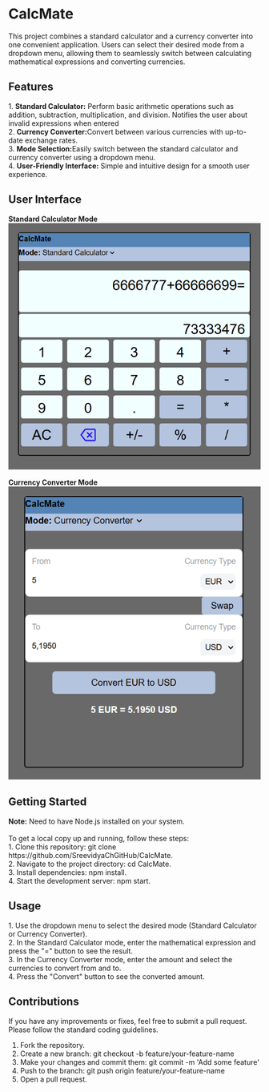 # CalcMate

This project combines a standard calculator and a currency converter into one convenient application. Users can select their desired mode from a dropdown menu, allowing them to seamlessly switch between calculating mathematical expressions and converting currencies.

<h2>Features</h2>
1. <b>Standard Calculator:</b> Perform basic arithmetic operations such as addition, subtraction, multiplication, and division. Notifies the user about invalid expressions when entered</br>
2. <b>Currency Converter:</b>Convert between various currencies with up-to-date exchange rates.</br>
3. <b>Mode Selection:</b>Easily switch between the standard calculator and currency converter using a dropdown menu.</br>
4. <b>User-Friendly Interface:</b> Simple and intuitive design for a smooth user experience.</br>

<h2>User Interface</h2>

**Standard Calculator Mode**
![Screenshot](https://github.com/SreevidyaChGitHub/CalcMate/blob/main/images/StandardCalculator.png)</br>

**Currency Converter Mode**
![Screenshot](https://github.com/SreevidyaChGitHub/CalcMate/blob/main/images/CurrencyConverter.png)

<h2>Getting Started</h2>
<b>Note:</b> Need to have Node.js installed on your system.<br/>
<br/>
To get a local copy up and running, follow these steps:<br/>
1. Clone this repository: git clone https://github.com/SreevidyaChGitHub/CalcMate.<br/>
2. Navigate to the project directory: cd CalcMate.<br/>
3. Install dependencies: npm install.<br/>
4. Start the development server: npm start.<br/>

<h2>Usage</h2>
1. Use the dropdown menu to select the desired mode (Standard Calculator or Currency Converter).</br>
2. In the Standard Calculator mode, enter the mathematical expression and press the "=" button to see the result.</br>
3. In the Currency Converter mode, enter the amount and select the currencies to convert from and to.</br>
4. Press the "Convert" button to see the converted amount.

<h2>Contributions</h2>
If you have any improvements or fixes, feel free to submit a pull request. Please follow the standard coding guidelines.

1. Fork the repository.
2. Create a new branch: git checkout -b feature/your-feature-name
3. Make your changes and commit them: git commit -m 'Add some feature'
4. Push to the branch: git push origin feature/your-feature-name
5. Open a pull request.
